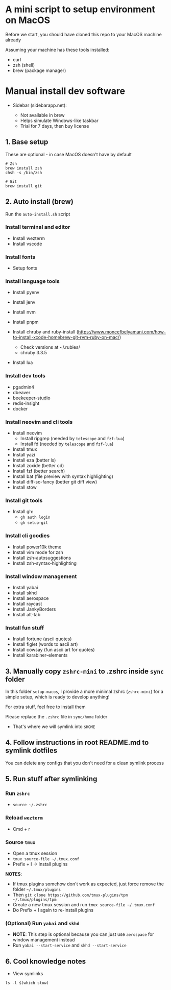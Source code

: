 # A mini script to setup environment on MacOS

Before we start, you should have cloned this repo to your MacOS machine already

Assuming your machine has these tools installed:

- curl
- zsh (shell)
- brew (package manager)

# Manual install dev software

- Sidebar (sidebarapp.net):

  - Not available in brew
  - Helps simulate Windows-like taskbar
  - Trial for 7 days, then buy license

## 1. Base setup

These are optional - in case MacOS doesn't have by default

```
# Zsh
brew install zsh
chsh -s /bin/zsh

# Git
brew install git
```

## 2. Auto install (brew)

Run the `auto-install.sh` script

### Install terminal and editor

- Install wezterm
- Install vscode

### Install fonts

- Setup fonts

### Install language tools

- Install pyenv
- Install jenv
- Install nvm
- Install pnpm

- Install chruby and ruby-install (https://www.moncefbelyamani.com/how-to-install-xcode-homebrew-git-rvm-ruby-on-mac/)

  - Check versions at ~/.rubies/
  - chruby 3.3.5

- Install lua

### Install dev tools

- pgadmin4
- dbeaver
- beekeeper-studio
- redis-insight
- docker

### Install neovim and cli tools

- Install neovim
  - Install ripgrep (needed by `telescope` and `fzf-lua`)
  - Install fd (needed by `telescope` and `fzf-lua`)
- Install tmux
- Install yazi
- Install eza (better ls)
- Install zoxide (better cd)
- Install fzf (better search)
- Install bat (file preview with syntax highlighting)
- Install diff-so-fancy (better git diff view)
- Install stow

### Install git tools

- Install gh:
  - `gh auth login`
  - `gh setup-git`

### Install cli goodies

- Install power10k theme
- Install vim mode for zsh
- Install zsh-autosuggestions
- Install zsh-syntax-highlighting

### Install window management

- Install yabai
- Install skhd
- Install aerospace
- Install raycast
- Install JankyBorders
- Install alt-tab

### Install fun stuff

- Install fortune (ascii quotes)
- Install figlet (words to ascii art)
- Install cowsay (fun ascii art for quotes)
- Install karabiner-elements

## 3. Manually copy `zshrc-mini` to .zshrc inside `sync` folder

In this folder `setup-macos`, I provide a more minimal zshrc (`zshrc-mini`) for a simple setup, which is ready to develop anything!

For extra stuff, feel free to install them

Please replace the `.zshrc` file in `sync/home` folder

- That's where we will symlink into `$HOME`

## 4. Follow instructions in root README.md to symlink dotfiles

You can delete any configs that you don't need for a clean symlink process

## 5. Run stuff after symlinking

### Run `zshrc`

- `source ~/.zshrc`

### Reload `wezterm`

- Cmd + r

### Source `tmux`

- Open a tmux session
- `tmux source-file ~/.tmux.conf`
- Prefix + I -> Install plugins

**NOTES**:

- If tmux plugins somehow don't work as expected, just force remove the folder `~/.tmux/plugins`
- Then `git clone https://github.com/tmux-plugins/tpm ~/.tmux/plugins/tpm`
- Create a new tmux session and run `tmux source-file ~/.tmux.conf`
- Do Prefix + I again to re-install plugins

### (Optional) Run `yabai` and `skhd`

- **NOTE**: This step is optional because you can just use `aerospace` for window management instead
- Run `yabai --start-service` and `skhd --start-service`

## 6. Cool knowledge notes

- View symlinks

```
ls -l $(which stow)
```
